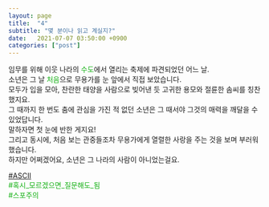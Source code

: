 ```yaml
---
layout: page
title:  "4"
subtitle: "몇 분이나 읽고 계실지?"
date:   2021-07-07 03:50:00 +0900
categories: ["post"]
---
```


임무를 위해 이웃 나라의 <span style="color: #13b013;">수도</span>에서 열리는 축제에 파견되었던 어느 날. <br>
소년은 그 날 <span style="color: #13b013;">처음</span>으로 무용가를 눈 앞에서 직접 보았습니다. <br>
모두가 입을 모아, 찬란한 태양을 사람으로 빚어낸 듯 고귀한 용모와 절륜한 솜씨를 칭찬했지요. <br>
그 때까지 한 번도 춤에 관심을 가진 적 없던 소년은 그 때서야 그것의 매력을 깨달을 수 있었답니다. <br>
말하자면 첫 눈에 반한 게지요! <br>
그리고 동시에, 처음 보는 관중들조차 무용가에게 열렬한 사랑을 주는 것을 보며 부러워했습니다. <br>
하지만 어쩌겠어요, 소년은 그 나라의 사람이 아니었는걸요. <br>




<p style="color: #13b013;">
  <a href = "/labyrinth/unnamed1">&#35;ASCII</a><br>
  &#35;혹시&#95;모르겠으면&#95;질문해도&#95;됨<br>
  &#35;스포주의<br>
</p>
  
